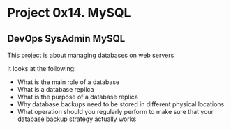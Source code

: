 # Project 0x14. MySQL
## DevOps SysAdmin MySQL
This project is about managing databases on web servers  

It looks at the following:
- What is the main role of a database
- What is a database replica
- What is the purpose of a database replica
- Why database backups need to be stored in different physical locations
- What operation should you regularly perform to make sure that your database backup strategy actually works
